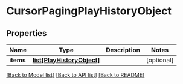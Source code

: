 # CursorPagingPlayHistoryObject

## Properties
Name | Type | Description | Notes
------------ | ------------- | ------------- | -------------
**items** | [**list[PlayHistoryObject]**](PlayHistoryObject.md) |  | [optional] 

[[Back to Model list]](../README.md#documentation-for-models) [[Back to API list]](../README.md#documentation-for-api-endpoints) [[Back to README]](../README.md)

